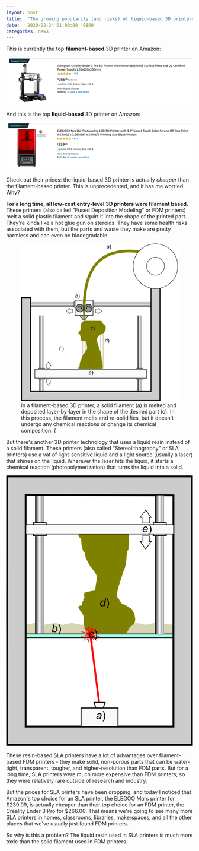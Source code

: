 ```yaml
---
layout: post
title:  "The growing popularity (and risks) of liquid-based 3D printers"
date:   2020-02-24 01:00:00 -0800
categories: news
---
```


This is currently the top **filament-based** 3D printer on Amazon:

![](/assets/amazon_fdm.png)

And this is the top **liquid-based** 3D printer on Amazon:

![](/assets/amazon_sla.png)

Check out their prices:  the liquid-based 3D printer is actually *cheaper* than the filament-based printer.  This is unprecedented, and it has me worried.  Why?  

**For a long time, all low-cost entry-level 3D printers were filament based.**  These printers (also called "Fused Deposition Modeling" or FDM printers) melt a solid plastic filament and squirt it into the shape of the printed part.  They're kinda like a hot glue gun on steroids.  They have some health risks associated with them, but the parts and waste they make are pretty harmless and can even be biodegradable.

<figure>
<img class="center" src="/assets/fdm-schematic.png">
<figcaption>In a filament-based 3D printer, a solid filament (a) is melted and deposited layer-by-layer in the shape of the desired part (c).  In this process, the filament melts and re-solidifies, but it doesn't undergo any chemical reactions or change its chemical composition. (</figcaption>
</figure>

But there's another 3D printer technology that uses a liquid resin instead of a solid filament.  These printers (also called "Stereolithography" or SLA printers) use a vat of light-sensitive liquid and a light source (usually a laser) that shines on the liquid.  Wherever the laser hits the liquid, it starts a chemical reaction (photopolymerization) that turns the liquid into a solid.

![](/assets/sla-schematic.png)

These resin-based SLA printers have a lot of advantages over filament-based FDM printers - they make solid, non-porous parts that can be water-tight, transparent, tougher, and higher-resolution than FDM parts.  But for a long time, SLA printers were much more expensive than FDM printers, so they were relatively rare outside of research and industry.

But the prices for SLA printers have been dropping, and today I noticed that Amazon's top choice for an SLA printer, the ELEGOO Mars printer for $239.99, is actually cheaper than their top choice for an FDM printer, the Creality Ender 3 Pro for $266.00.  That means we're going to see many more SLA printers in homes, classrooms, libraries, makerspaces, and all the other places that we've usually just found FDM printers.

So why is this a problem?  The liquid resin used in SLA printers is much more toxic than the solid filament used in FDM printers.  